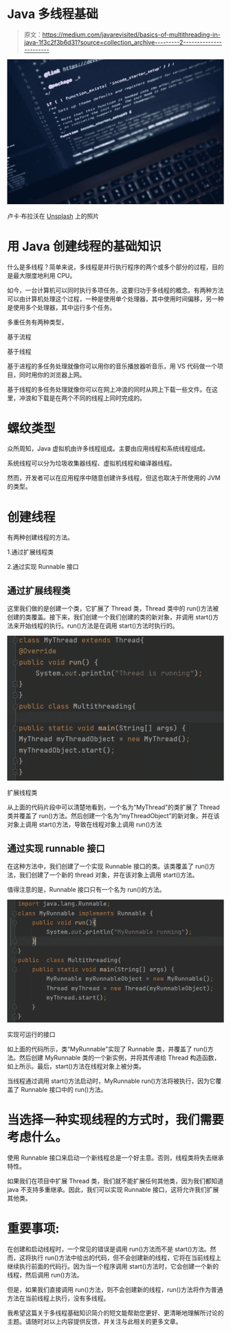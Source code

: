 # Java 多线程基础

> 原文：<https://medium.com/javarevisited/basics-of-multithreading-in-java-1f3c2f3b6d31?source=collection_archive---------2----------------------->

![](img/57b23df7d15ff6e2347d4393828a6cea.png)

卢卡·布拉沃在 [Unsplash](https://unsplash.com/) 上的照片

# 用 Java 创建线程的基础知识

什么是多线程？简单来说，多线程是并行执行程序的两个或多个部分的过程，目的是最大限度地利用 CPU。

如今，一台计算机可以同时执行多项任务，这要归功于多线程的概念。有两种方法可以由计算机处理这个过程，一种是使用单个处理器，其中使用时间偏移，另一种是使用多个处理器，其中运行多个任务。

多重任务有两种类型，

基于流程

基于线程

基于进程的多任务处理就像你可以用你的音乐播放器听音乐，用 VS 代码做一个项目，同时用你的浏览器上网。

基于线程的多任务处理就像你可以在网上冲浪的同时从网上下载一些文件。在这里，冲浪和下载是在两个不同的线程上同时完成的。

# 螺纹类型

众所周知，Java 虚拟机由许多线程组成。主要由应用线程和系统线程组成。

系统线程可以分为垃圾收集器线程、虚拟机线程和编译器线程。

然而，开发者可以在应用程序中随意创建许多线程，但这也取决于所使用的 JVM 的类型。

# 创建线程

有两种创建线程的方法。

1.通过扩展线程类

2.通过实现 Runnable 接口

## 通过扩展线程类

这里我们做的是创建一个类，它扩展了 Thread 类，Thread 类中的 run()方法被创建的类覆盖。接下来，我们创建一个我们创建的类的新对象，并调用 start()方法来开始线程的执行。run()方法是在调用 start()方法时执行的。

![](img/ce3ee1f6cb7f2356f51b3bd514b3e026.png)

扩展线程类

从上面的代码片段中可以清楚地看到，一个名为“MyThread”的类扩展了 Thread 类并覆盖了 run()方法。然后创建一个名为“myThreadObject”的新对象，并在该对象上调用 start()方法，导致在线程对象上调用 run()方法

## 通过实现 runnable 接口

在这种方法中，我们创建了一个实现 Runnable 接口的类。该类覆盖了 run()方法，我们创建了一个新的 thread 对象，并在该对象上调用 start()方法。

值得注意的是，Runnable 接口只有一个名为 run()的方法。

![](img/8cdd8dd1cb233594c258fc8164672b7c.png)

实现可运行的接口

如上面的代码所示，类“MyRunnable”实现了 Runnable 类，并覆盖了 run()方法。然后创建 MyRunnable 类的一个新实例，并将其传递给 Thread 构造函数，如上所示。最后，start()方法在线程对象上被分类。

当线程通过调用 start()方法启动时，MyRunnable run()方法将被执行，因为它覆盖了 Runnable 接口中的 run()方法。

# 当选择一种实现线程的方式时，我们需要考虑什么。

使用 Runnable 接口来启动一个新线程总是一个好主意。否则，线程类将失去继承特性。

如果我们在项目中扩展 Thread 类，我们就不能扩展任何其他类，因为我们都知道 java 不支持多重继承。因此，我们可以实现 Runnable 接口，这将允许我们扩展其他类。

# 重要事项:

在创建和启动线程时，一个常见的错误是调用 run()方法而不是 start()方法。然而，这将执行 run()方法中给出的代码，但不会创建新的线程，它将在当前线程上继续执行前面的代码行。因为当一个程序调用 start()方法时，它会创建一个新的线程，然后调用 run()方法。

但是，如果我们直接调用 run()方法，则不会创建新的线程，run()方法将作为普通方法在当前线程上执行，没有多线程。

我希望这篇关于多线程基础知识简介的短文能帮助您更好、更清晰地理解所讨论的主题。请随时对以上内容提供反馈，并关注与此相关的更多文章。